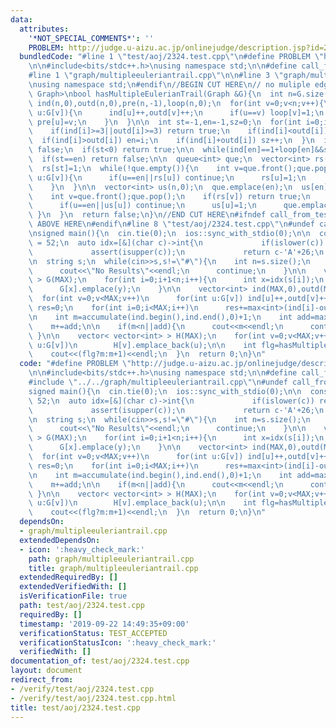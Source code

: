 ```yaml
---
data:
  attributes:
    '*NOT_SPECIAL_COMMENTS*': ''
    PROBLEM: http://judge.u-aizu.ac.jp/onlinejudge/description.jsp?id=2324
  bundledCode: "#line 1 \"test/aoj/2324.test.cpp\"\n#define PROBLEM \"http://judge.u-aizu.ac.jp/onlinejudge/description.jsp?id=2324\"\
    \n\n#include<bits/stdc++.h>\nusing namespace std;\n\n#define call_from_test\n\
    #line 1 \"graph/multipleeuleriantrail.cpp\"\n\n#line 3 \"graph/multipleeuleriantrail.cpp\"\
    \nusing namespace std;\n#endif\n//BEGIN CUT HERE\n// no muliple edge\ntemplate<typename\
    \ Graph>\nbool hasMultipleEulerianTrail(Graph &G){\n  int n=G.size();\n  vector<int>\
    \ ind(n,0),outd(n,0),pre(n,-1),loop(n,0);\n  for(int v=0;v<n;v++){\n    for(int\
    \ u:G[v]){\n      ind[u]++,outd[v]++;\n      if(u==v) loop[v]=1;\n      if(u!=v)\
    \ pre[u]=v;\n    }\n  }\n\n  int st=-1,en=-1,sz=0;\n  for(int i=0;i<n;i++){\n\
    \    if(ind[i]>=3||outd[i]>=3) return true;\n    if(ind[i]<outd[i]) st=i;\n  \
    \  if(ind[i]>outd[i]) en=i;\n    if(ind[i]+outd[i]) sz++;\n  }\n  if(sz<2) return\
    \ false;\n  if(st<0) return true;\n\n  while(ind[en]==1+loop[en]&&st!=en) en=pre[en];\n\
    \  if(st==en) return false;\n\n  queue<int> que;\n  vector<int> rs(n,0);\n  que.emplace(st);\n\
    \  rs[st]=1;\n  while(!que.empty()){\n    int v=que.front();que.pop();\n    for(int\
    \ u:G[v]){\n      if(u==en||rs[u]) continue;\n      rs[u]=1;\n      que.emplace(u);\n\
    \    }\n  }\n\n  vector<int> us(n,0);\n  que.emplace(en);\n  us[en]=1;\n  while(!que.empty()){\n\
    \    int v=que.front();que.pop();\n    if(rs[v]) return true;\n    for(int u:G[v]){\n\
    \      if(u==en||us[u]) continue;\n      us[u]=1;\n      que.emplace(u);\n   \
    \ }\n  }\n  return false;\n}\n//END CUT HERE\n#ifndef call_from_test\n//INSERT\
    \ ABOVE HERE\n#endif\n#line 8 \"test/aoj/2324.test.cpp\"\n#undef call_from_test\n\
    \nsigned main(){\n  cin.tie(0);\n  ios::sync_with_stdio(0);\n\n  const int MAX\
    \ = 52;\n  auto idx=[&](char c)->int{\n             if(islower(c)) return c-'a';\n\
    \             assert(isupper(c));\n             return c-'A'+26;\n           };\n\
    \n  string s;\n  while(cin>>s,s!=\"#\"){\n    int n=s.size();\n    if(n<=2){\n\
    \      cout<<\"No Results\"<<endl;\n      continue;\n    }\n\n    vector< set<int>\
    \ > G(MAX);\n    for(int i=0;i+1<n;i++){\n      int x=idx(s[i]);\n      int y=idx(s[i+1]);\n\
    \      G[x].emplace(y);\n    }\n\n    vector<int> ind(MAX,0),outd(MAX,0);\n  \
    \  for(int v=0;v<MAX;v++)\n      for(int u:G[v]) ind[u]++,outd[v]++;\n\n    int\
    \ res=0;\n    for(int i=0;i<MAX;i++)\n      res+=max<int>(ind[i]-outd[i],0);\n\
    \n    int m=accumulate(ind.begin(),ind.end(),0)+1;\n    int add=max<int>(res-1,0);\n\
    \    m+=add;\n\n    if(m<n||add){\n      cout<<m<<endl;\n      continue;\n   \
    \ }\n\n    vector< vector<int> > H(MAX);\n    for(int v=0;v<MAX;v++)\n      for(int\
    \ u:G[v])\n        H[v].emplace_back(u);\n\n    int flg=hasMultipleEulerianTrail(H);\n\
    \    cout<<(flg?m:m+1)<<endl;\n  }\n  return 0;\n}\n"
  code: "#define PROBLEM \"http://judge.u-aizu.ac.jp/onlinejudge/description.jsp?id=2324\"\
    \n\n#include<bits/stdc++.h>\nusing namespace std;\n\n#define call_from_test\n\
    #include \"../../graph/multipleeuleriantrail.cpp\"\n#undef call_from_test\n\n\
    signed main(){\n  cin.tie(0);\n  ios::sync_with_stdio(0);\n\n  const int MAX =\
    \ 52;\n  auto idx=[&](char c)->int{\n             if(islower(c)) return c-'a';\n\
    \             assert(isupper(c));\n             return c-'A'+26;\n           };\n\
    \n  string s;\n  while(cin>>s,s!=\"#\"){\n    int n=s.size();\n    if(n<=2){\n\
    \      cout<<\"No Results\"<<endl;\n      continue;\n    }\n\n    vector< set<int>\
    \ > G(MAX);\n    for(int i=0;i+1<n;i++){\n      int x=idx(s[i]);\n      int y=idx(s[i+1]);\n\
    \      G[x].emplace(y);\n    }\n\n    vector<int> ind(MAX,0),outd(MAX,0);\n  \
    \  for(int v=0;v<MAX;v++)\n      for(int u:G[v]) ind[u]++,outd[v]++;\n\n    int\
    \ res=0;\n    for(int i=0;i<MAX;i++)\n      res+=max<int>(ind[i]-outd[i],0);\n\
    \n    int m=accumulate(ind.begin(),ind.end(),0)+1;\n    int add=max<int>(res-1,0);\n\
    \    m+=add;\n\n    if(m<n||add){\n      cout<<m<<endl;\n      continue;\n   \
    \ }\n\n    vector< vector<int> > H(MAX);\n    for(int v=0;v<MAX;v++)\n      for(int\
    \ u:G[v])\n        H[v].emplace_back(u);\n\n    int flg=hasMultipleEulerianTrail(H);\n\
    \    cout<<(flg?m:m+1)<<endl;\n  }\n  return 0;\n}\n"
  dependsOn:
  - graph/multipleeuleriantrail.cpp
  extendedDependsOn:
  - icon: ':heavy_check_mark:'
    path: graph/multipleeuleriantrail.cpp
    title: graph/multipleeuleriantrail.cpp
  extendedRequiredBy: []
  extendedVerifiedWith: []
  isVerificationFile: true
  path: test/aoj/2324.test.cpp
  requiredBy: []
  timestamp: '2019-09-22 14:49:35+09:00'
  verificationStatus: TEST_ACCEPTED
  verificationStatusIcon: ':heavy_check_mark:'
  verifiedWith: []
documentation_of: test/aoj/2324.test.cpp
layout: document
redirect_from:
- /verify/test/aoj/2324.test.cpp
- /verify/test/aoj/2324.test.cpp.html
title: test/aoj/2324.test.cpp
---
```

